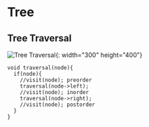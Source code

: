 # Tree

## Tree Traversal  
![Tree Traversal](./treetraversal.png){: width="300" height="400"}

~~~
void traversal(node){
  if(node){
    //visit(node); preorder
    traversal(node->left);
    //visit(node); inorder
    traversal(node->right);
    //visit(node); postorder
  }
}
~~~